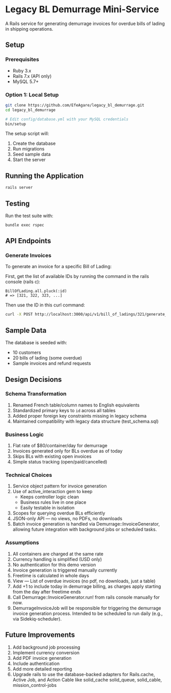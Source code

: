 # Legacy BL Demurrage Mini-Service

A Rails service for generating demurrage invoices for overdue bills of lading in shipping operations.

## Setup

### Prerequisites
- Ruby 3.x
- Rails 7.x (API only)
- MySQL 5.7+

### Option 1: Local Setup
```bash
git clone https://github.com/EfeAgare/legacy_bl_demurrage.git
cd legacy_bl_demurrage

# Edit config/database.yml with your MySQL credentials
bin/setup

```

The setup script will:
1. Create the database
2. Run migrations
3. Seed sample data
4. Start the server

## Running the Application
```bash
rails server
```

## Testing
Run the test suite with:
```bash
bundle exec rspec
```

## API Endpoints

### Generate Invoices

To generate an invoice for a specific Bill of Lading:

First, get the list of available IDs by running the command in the rails console (rails c):
```
BillOfLading.all.pluck(:id)
# => [321, 322, 323, ...]
```

Then use the ID in this curl command:

```bash
curl -X POST http://localhost:3000/api/v1/bill_of_ladings/321/generate_invoice
```

## Sample Data
The database is seeded with:
- 10 customers
- 20 bills of lading (some overdue)
- Sample invoices and refund requests

## Design Decisions

### Schema Transformation
1. Renamed French table/column names to English equivalents
2. Standardized primary keys to `id` across all tables
3. Added proper foreign key constraints missing in legacy schema
4. Maintained compatibility with legacy data structure (test_schema.sql)

### Business Logic
1. Flat rate of $80/container/day for demurrage
2. Invoices generated only for BLs overdue as of today
3. Skips BLs with existing open invoices
4. Simple status tracking (open/paid/cancelled)

### Technical Choices
1. Service object pattern for invoice generation
2. Use of active_interaction gem to keep
	-   Keeps controller logic clean
	- 	Business rules live in one place
	- 	Easily testable in isolation
3. Scopes for querying overdue BLs efficiently
4. JSON-only API — no views, no PDFs, no downloads
5. Batch invoice generation is handled via Demurrage::InvoiceGenerator, allowing future integration with background jobs or scheduled tasks.

### Assumptions
1. All containers are charged at the same rate
2. Currency handling is simplified (USD only)
3. No authentication for this demo version
4. Invoice generation is triggered manually currently
5. Freetime is calculated in whole days
6. View — List of overdue invoices (no pdf, no downloads, just a table)
7. Add +1 to include today in demurrage billing, as charges apply starting from the day after freetime ends
8. Call Demurrage::InvoiceGenerator.run! from rails console manually for now.
9. DemurrageInvoiceJob will be responsible for triggering the demurrage invoice generation process. Intended to be scheduled to run daily (e.g., via Sidekiq-scheduler).

## Future Improvements
1. Add background job processing
2. Implement currency conversion
3. Add PDF invoice generation
4. Include authentication
5. Add more detailed reporting
6. Upgrade rails to use the database-backed adapters for Rails.cache, Active Job, and Action Cable like solid_cache solid_queue, solid_cable, mission_control-jobs
